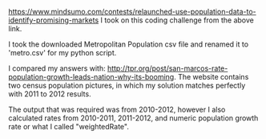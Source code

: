 https://www.mindsumo.com/contests/relaunched-use-population-data-to-identify-promising-markets
I took on this coding challenge from the above link.



I took the downloaded Metropolitan Population csv file 
and renamed it to 'metro.csv' for my python script. 


I compared my answers with: http://tpr.org/post/san-marcos-rate-population-growt​h-leads-nation-why-its-booming. 
The website contains two census population pictures, in which my solution matches perfectly with 2011 to 2012 results.

The output that was required was from 2010-2012, however I also 
calculated rates from 2010-2011, 2011-2012, and numeric population growth rate or what I called "weightedRate".
